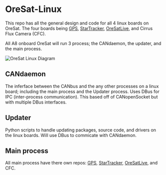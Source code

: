 # OreSat-Linux
This repo has all the general design and code for all 4 linux boards on OreSat. The four boards being [GPS], [StarTracker], [OreSatLive], and Cirrus Flux Camera (CFC).

All A8 onboard OreSat will run 3 process; the CANdaemon, the updater, and the main process.

![OreSat Linux Diagram](https://github.com/oresat/oresat-linux/docs_and_examples/OreSatLinuxDiagram.jpg)

## CANdaemon
The inferface between the CANbus and the any other processes on a linux board; including the main process and the Updater process. Uses DBus for IPC (inter-process communication). This based off of CANopenSocket but with multiple DBus interfaces.

## Updater
Python scripts to handle updating packages, source code, and drivers on the linux boards. Will use DBus to commicate with CANdaemon.

## Main process
All main process have there own repos: [GPS], [StarTracker], [OreSatLive], and CFC.

<!-- Other oresat repos -->
[GPS]:https://github.com/oresat/oresat-gps-software
[StarTracker]:https://github.com/oresat/oresat-star-tracker
[OreSatLive]:https://github.com/oresat/oresat-dxwifi-software
